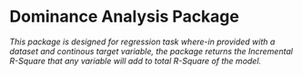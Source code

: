 # Dominance Analysis Package

*This package is designed for regression task where-in provided with a dataset and continous target variable, the package returns the Incremental R-Square that any variable will add to total R-Square of the model.*
